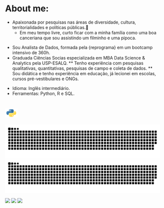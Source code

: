 # About me: 
- Apaixonada por pesquisas nas áreas de diversidade, cultura, territorialidades e políticas públicas.👋
  - Em meu tempo livre, curto ficar com a minha família como uma boa canceriana que sou assistindo um filminho e uma pipoca.
 
* Sou Analista de Dados, formada pela {reprograma} em um bootcamp intensivo de 360h.
* Graduada Ciências Socias especializada em MBA Data Science & Analytics pela USP-ESALQ.
** Tenho experiência com pesquisas qualitativas, quantitativas, pesquisas de campo e coleta de dados.
** Sou didática e tenho experiência em educação, já lecionei em escolas, cursos pré-vestibulares e ONGs.

- Idioma: Inglês intermediário.
- Ferramentas: Python, R e SQL.

###

<div style="display: inline_block"><br>
  <img align="center" alt="Rafa-Python" height="30" width="40" src="https://raw.githubusercontent.com/devicons/devicon/master/icons/python/python-original.svg">
</div>

###

![github contribution grid snake animation](https://raw.githubusercontent.com/platane/platane/output/github-contribution-grid-snake-dark.svg#gh-dark-mode-only)![github contribution grid snake animation](https://raw.githubusercontent.com/platane/platane/output/github-contribution-grid-snake.svg#gh-light-mode-only)
   
<div> 
  <a href="https://instagram.com/lary.dscunha" target="_blank"><img src="https://img.shields.io/badge/-Instagram-%23E4405F?style=for-the-badge&logo=instagram&logoColor=white" target="_blank"></a>
  <a href = "mailto:laryssa.dasilvacunha@gmail.com"><img src="https://img.shields.io/badge/-Gmail-%23333?style=for-the-badge&logo=gmail&logoColor=red" target="_blank"></a>
  <a href="[https://www.linkedin.com/in/laryssa-cunha-56a301271/" target="_blank"><img src="https://img.shields.io/badge/-LinkedIn-%230077B5?style=for-the-badge&logo=linkedin&logoColor=white" target="_blank"></a> 
  
</div>
